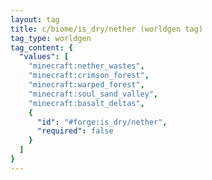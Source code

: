 ```yaml
---
layout: tag
title: c/biome/is_dry/nether (worldgen tag)
tag_type: worldgen
tag_content: {
  "values": [
    "minecraft:nether_wastes",
    "minecraft:crimson_forest",
    "minecraft:warped_forest",
    "minecraft:soul_sand_valley",
    "minecraft:basalt_deltas",
    {
      "id": "#forge:is_dry/nether",
      "required": false
    }
  ]
}
---
```

